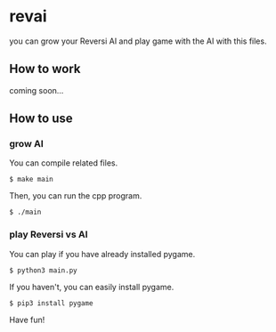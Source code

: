 # revai
you can grow your Reversi AI and play game with the AI with this files.

## How to work
coming soon...

## How to use
### grow AI
You can compile related files.

`$ make main`

Then, you can run the cpp program.

`$ ./main`


### play Reversi vs AI
You can play if you have already installed pygame.

`$ python3 main.py`

If you haven't, you can easily install pygame.

`$ pip3 install pygame`

Have fun!
